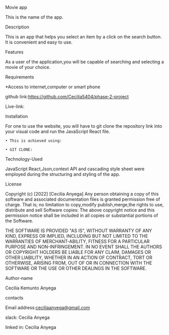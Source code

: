 Movie app

This is the name of the app.

Description

This is an app that helps you select an item by a click on the search button. It is convenient and easy to use.

Features

As a user of the application,you will be capable of searching and selecting  a movie of your choice.

Requirements

*Access to internet,computer or smart phone

github link:https://github.com/Cecilia5404/phase-2-project

Live-link:

Installation

For one to use the website, you will have to git clone the repository link into your visual code and run the JavaScript React file. 

    • This is achieved using: 
    
    • GIT CLONE:
    
Technology-Used

JavaScript React,Json,context API and cascading style sheet were employed during the structuring and styling of the app.

License

Copyright (c) [2022] [Cecilia Anyega] Any person obtaining a copy of this software and associated documentation files  is granted permission free of charge. That is; no limitation  to copy,modify publish,merge,the rights to use, distribute and sell Software copies: The above copyright notice and this permission notice shall be included in all copies or substantial portions of the Software.

THE SOFTWARE IS PROVIDED "AS IS", WITHOUT WARRANTY OF ANY KIND, EXPRESS OR IMPLIED, INCLUDING BUT NOT LIMITED TO THE WARRANTIES OF MERCHANT-ABILITY, FITNESS FOR A PARTICULAR PURPOSE AND NON-INFRINGEMENT. IN NO EVENT SHALL THE AUTHORS OR COPYRIGHT HOLDERS BE LIABLE FOR ANY CLAIM, DAMAGES OR OTHER LIABILITY, WHETHER IN AN ACTION OF CONTRACT, TORT OR OTHERWISE, ARISING FROM, OUT OF OR IN CONNECTION WITH THE SOFTWARE OR THE USE OR OTHER DEALINGS IN THE SOFTWARE.

Author-name

Cecilia  Kemunto Anyega

contacts

Email address:ceciliaanyega@gmail.com

 slack: Cecilia Anyega
 
linked in: Cecilia Anyega
